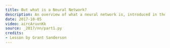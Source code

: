 ```yaml
---
title: But what is a Neural Network?
description: An overview of what a neural network is, introduced in the context of recognizing  hand-written digits.
date: 2017-10-05
video: aircAruvnKk
source: _2017/nn/part1.py
credits:
- Lesson by Grant Sanderson
---
```

